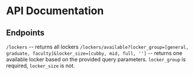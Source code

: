 # API Documentation

## Endpoints
`/lockers` -- returns all lockers
`/lockers/available?locker_group=[general, graduate, faculty]&locker_size=[cubby, mid, full, '']` -- returns one available locker based on the provided query parameters. `locker_group` is required, `locker_size` is not.